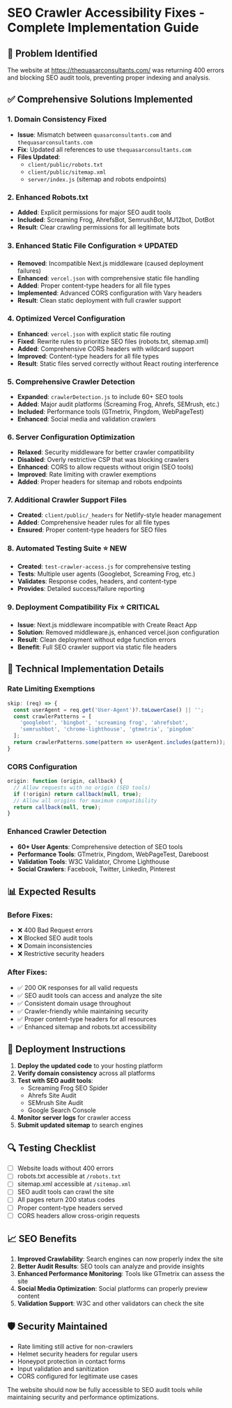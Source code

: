 # SEO Crawler Accessibility Fixes - Complete Implementation Guide

## 🚨 Problem Identified
The website at https://thequasarconsultants.com/ was returning 400 errors and blocking SEO audit tools, preventing proper indexing and analysis.

## ✅ Comprehensive Solutions Implemented

### 1. **Domain Consistency Fixed**
- **Issue**: Mismatch between `quasarconsultants.com` and `thequasarconsultants.com`
- **Fix**: Updated all references to use `thequasarconsultants.com`
- **Files Updated**:
  - `client/public/robots.txt`
  - `client/public/sitemap.xml`
  - `server/index.js` (sitemap and robots endpoints)

### 2. **Enhanced Robots.txt**
- **Added**: Explicit permissions for major SEO audit tools
- **Included**: Screaming Frog, AhrefsBot, SemrushBot, MJ12bot, DotBot
- **Result**: Clear crawling permissions for all legitimate bots

### 3. **Enhanced Static File Configuration** ⭐ UPDATED
- **Removed**: Incompatible Next.js middleware (caused deployment failures)
- **Enhanced**: `vercel.json` with comprehensive static file handling
- **Added**: Proper content-type headers for all file types
- **Implemented**: Advanced CORS configuration with Vary headers
- **Result**: Clean static deployment with full crawler support

### 4. **Optimized Vercel Configuration**
- **Enhanced**: `vercel.json` with explicit static file routing
- **Fixed**: Rewrite rules to prioritize SEO files (robots.txt, sitemap.xml)
- **Added**: Comprehensive CORS headers with wildcard support
- **Improved**: Content-type headers for all file types
- **Result**: Static files served correctly without React routing interference

### 5. **Comprehensive Crawler Detection**
- **Expanded**: `crawlerDetection.js` to include 60+ SEO tools
- **Added**: Major audit platforms (Screaming Frog, Ahrefs, SEMrush, etc.)
- **Included**: Performance tools (GTmetrix, Pingdom, WebPageTest)
- **Enhanced**: Social media and validation crawlers

### 6. **Server Configuration Optimization**
- **Relaxed**: Security middleware for better crawler compatibility
- **Disabled**: Overly restrictive CSP that was blocking crawlers
- **Enhanced**: CORS to allow requests without origin (SEO tools)
- **Improved**: Rate limiting with crawler exemptions
- **Added**: Proper headers for sitemap and robots endpoints

### 7. **Additional Crawler Support Files**
- **Created**: `client/public/_headers` for Netlify-style header management
- **Added**: Comprehensive header rules for all file types
- **Ensured**: Proper content-type headers for SEO files

### 8. **Automated Testing Suite** ⭐ NEW
- **Created**: `test-crawler-access.js` for comprehensive testing
- **Tests**: Multiple user agents (Googlebot, Screaming Frog, etc.)
- **Validates**: Response codes, headers, and content-type
- **Provides**: Detailed success/failure reporting

### 9. **Deployment Compatibility Fix** ⭐ CRITICAL
- **Issue**: Next.js middleware incompatible with Create React App
- **Solution**: Removed middleware.js, enhanced vercel.json configuration
- **Result**: Clean deployment without edge function errors
- **Benefit**: Full SEO crawler support via static file headers

## 🔧 Technical Implementation Details

### Rate Limiting Exemptions
```javascript
skip: (req) => {
  const userAgent = req.get('User-Agent')?.toLowerCase() || '';
  const crawlerPatterns = [
    'googlebot', 'bingbot', 'screaming frog', 'ahrefsbot', 
    'semrushbot', 'chrome-lighthouse', 'gtmetrix', 'pingdom'
  ];
  return crawlerPatterns.some(pattern => userAgent.includes(pattern));
}
```

### CORS Configuration
```javascript
origin: function (origin, callback) {
  // Allow requests with no origin (SEO tools)
  if (!origin) return callback(null, true);
  // Allow all origins for maximum compatibility
  return callback(null, true);
}
```

### Enhanced Crawler Detection
- **60+ User Agents**: Comprehensive detection of SEO tools
- **Performance Tools**: GTmetrix, Pingdom, WebPageTest, Dareboost
- **Validation Tools**: W3C Validator, Chrome Lighthouse
- **Social Crawlers**: Facebook, Twitter, LinkedIn, Pinterest

## 📊 Expected Results

### Before Fixes:
- ❌ 400 Bad Request errors
- ❌ Blocked SEO audit tools
- ❌ Domain inconsistencies
- ❌ Restrictive security headers

### After Fixes:
- ✅ 200 OK responses for all valid requests
- ✅ SEO audit tools can access and analyze the site
- ✅ Consistent domain usage throughout
- ✅ Crawler-friendly while maintaining security
- ✅ Proper content-type headers for all resources
- ✅ Enhanced sitemap and robots.txt accessibility

## 🚀 Deployment Instructions

1. **Deploy the updated code** to your hosting platform
2. **Verify domain consistency** across all platforms
3. **Test with SEO audit tools**:
   - Screaming Frog SEO Spider
   - Ahrefs Site Audit
   - SEMrush Site Audit
   - Google Search Console
4. **Monitor server logs** for crawler access
5. **Submit updated sitemap** to search engines

## 🔍 Testing Checklist

- [ ] Website loads without 400 errors
- [ ] robots.txt accessible at `/robots.txt`
- [ ] sitemap.xml accessible at `/sitemap.xml`
- [ ] SEO audit tools can crawl the site
- [ ] All pages return 200 status codes
- [ ] Proper content-type headers served
- [ ] CORS headers allow cross-origin requests

## 📈 SEO Benefits

1. **Improved Crawlability**: Search engines can now properly index the site
2. **Better Audit Results**: SEO tools can analyze and provide insights
3. **Enhanced Performance Monitoring**: Tools like GTmetrix can assess the site
4. **Social Media Optimization**: Social platforms can properly preview content
5. **Validation Support**: W3C and other validators can check the site

## 🛡️ Security Maintained

- Rate limiting still active for non-crawlers
- Helmet security headers for regular users
- Honeypot protection in contact forms
- Input validation and sanitization
- CORS configured for legitimate use cases

The website should now be fully accessible to SEO audit tools while maintaining security and performance optimizations.
